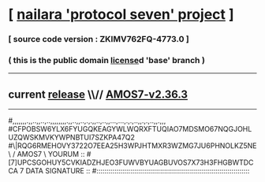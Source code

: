 
# [ [nailara 'protocol seven' project](http://nailara.network/) ]

### [ source code version : ZKIMV762FQ-4773.0 ]

### ( this is the public domain [license](../license)d 'base' branch )
---
## current [release](https://github.com/nailara-technologies/protocol-7/releases) \\\\// [AMOS7-v2.36.3](https://github.com/nailara-technologies/protocol-7/releases/tag/AMOS7-v2.36.3)
---

#,,,,,,,.,,..,,..,..,,,,,,,,.,,..,,..,.,.,,..,..,,...,...,.,.,..,,.,.,..,,.,,,
#CFPOBSW6YLX6FYUGQKEAGYWLWQRXFTUQIAO7MDSMO67NQGJOHLUZQWSKMVKYWPNBTUI7SZKPA47Q2
#\\\|RQG6RMEHOVY3722O7EEA25H3WPJHTMXR3WZMG7JU6PHNOLKZ5NE \ / AMOS7 \ YOURUM ::
#\[7]UPCSGOHUY5CVKIADZHJEO3FUWVBYUAGBUVOS7X73H3FHGBWTDCCA 7  DATA SIGNATURE ::
#:::::::::::::::::::::::::::::::::::::::::::::::::::::::::::::::::::::::::::::
